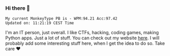 ### Hi there 👋
<!-- PB START -->
```
My current MonkeyType PB is - WPM:94.21 Acc:97.42
Updated on: 11:21:19 CEST Time
```
<!-- PB END -->
I'm an IT person, just overall. I like CTFs, hacking, coding games, making Python apps. Just a lot of stuff.
You can check out my website [here](https://skill3472.github.io/).
I will probably add some interesting stuff here, when I get the idea to do so. Take care ❤️
